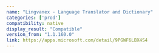 ```yaml
---
name: "Lingvanex - Language Translator and Dictionary"
categories: ['prod']
compatibility: native
display_result: "Compatible"
version_from: "1.1.160.0"
link: https://apps.microsoft.com/detail/9PGWF6LBX4S4
---
```

